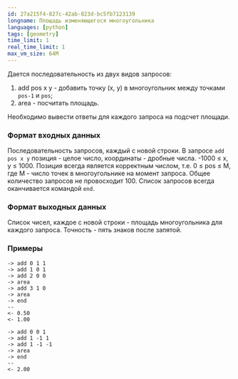 ```yaml
---
id: 27a215f4-827c-42ab-823d-bc5fb7123139
longname: Площадь изменяющегося многоугольника
languages: [python]
tags: [geometry]
time_limit: 1
real_time_limit: 1
max_vm_size: 64M
---
```



Дается последовательность из двух видов запросов:

1. add pos x y - добавить точку (x, y) в многоугольник между точками `pos-1` и `pos`;
2. area - посчитать площадь.

Необходимо вывести ответы для каждого запроса на подсчет площади.

### Формат входных данных

Последовательность запросов, каждый с новой строки. В запросе `add pos x y` позиция - целое число, координаты - дробные числа.
-1000 ≤ x, y ≤ 1000. Позиция всегда является корректным числом, т.е. 0 ≤ pos ≤ M, где M - число точек в многоугольнике на момент запроса. Общее количество запросов не провосходит 100. Список запросов всегда оканчивается командой `end`.

### Формат выходных данных

Список чисел, каждое с новой строки - площадь многоугольника для каждого запроса. Точность - пять знаков после запятой.

### Примеры

```
-> add 0 1 1
-> add 1 0 1
-> add 2 0 0
-> area
-> add 3 1 0
-> area
-> end
--
<- 0.50
<- 1.00
```

```
-> add 0 0 1
-> add 1 -1 1
-> add 1 -1 -1
-> area
-> end
--
<- 2.00
```
